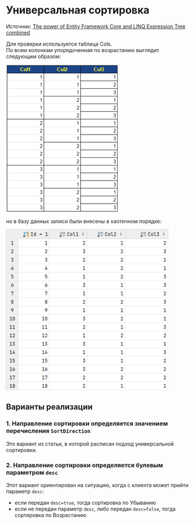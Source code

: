 # Универсальная сортировка

Источник: [The power of Entity Framework Core and LINQ Expression Tree combined](https://medium.com/@erickgallani/the-power-of-entity-framework-core-and-linq-expression-tree-combined-6b0d72cf41db)

Для проверки используется таблица Cols.  
По всем колонкам упорядоченная по возрастанию выглядит следующим образом:

![](./pic/table-cols.png)

но в базу данных записи были внесены в хаотичном порядке:

![](./pic/table-cols-in-bd.png)

## Варианты реализации

### 1. Направление сортировки определяется значением перечисления `SortDirection`

Это вариант из статьи, в которой расписан подход универсальной сортировки.

### 2. Направление сортировки определяется булевым параметром `desc`

Этот вариант ориентирован на ситуацию, когда с клиента может прийти параметр `desc`:

- если передан `desc=true`, тогда сортировка по Убыванию
- если не передан параметр `desc`, либо передан `desc=false`, тогда сортировка по Возрастанию

